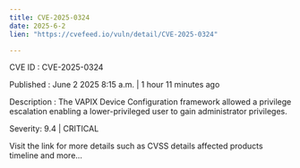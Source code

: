 ```yaml
---
title: CVE-2025-0324
date: 2025-6-2
lien: "https://cvefeed.io/vuln/detail/CVE-2025-0324"

---
```


CVE ID : CVE-2025-0324

Published :  June 2
2025
8:15 a.m. | 1 hour
11 minutes ago

Description : The VAPIX Device Configuration framework allowed a privilege escalation
enabling a lower-privileged user to gain administrator privileges.

Severity: 9.4 | CRITICAL

Visit the link for more details
such as CVSS details
affected products
timeline
and more...
